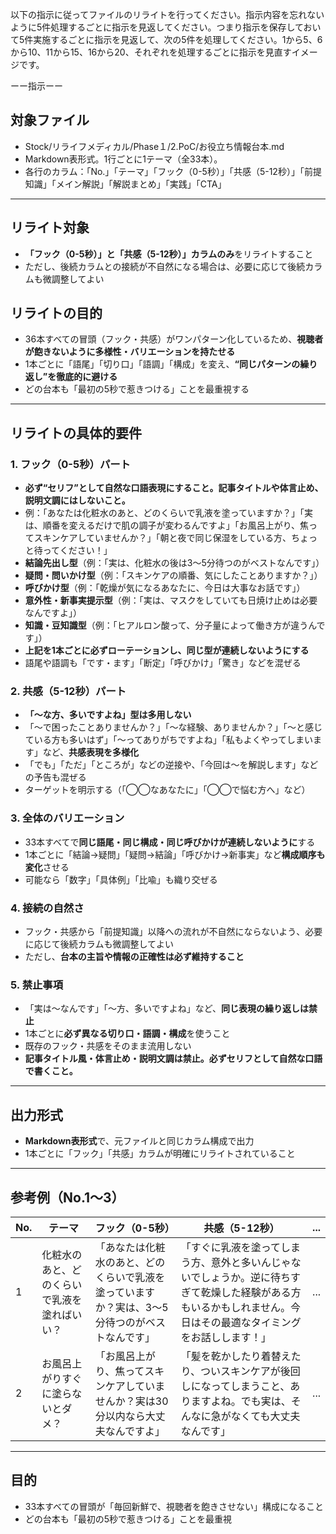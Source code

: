 以下の指示に従ってファイルのリライトを行ってください。指示内容を忘れないように5件処理するごとに指示を見返してください。つまり指示を保存しておいて5件実施するごとに指示を見返して、次の5件を処理してください。1から5、6から10、11から15、16から20、それぞれを処理するごとに指示を見直すイメージです。

ーー指示ーー

## 対象ファイル
- Stock/リライフメディカル/Phase１/2.PoC/お役立ち情報台本.md
- Markdown表形式。1行ごとに1テーマ（全33本）。  
- 各行のカラム：「No.」「テーマ」「フック（0-5秒）」「共感（5-12秒）」「前提知識」「メイン解説」「解説まとめ」「実践」「CTA」

---

## リライト対象
- **「フック（0-5秒）」と「共感（5-12秒）」カラムのみ**をリライトすること
- ただし、後続カラムとの接続が不自然になる場合は、必要に応じて後続カラムも微調整してよい



## リライトの目的
- 36本すべての冒頭（フック・共感）がワンパターン化しているため、**視聴者が飽きないように多様性・バリエーションを持たせる**
- 1本ごとに「語尾」「切り口」「語調」「構成」を変え、**“同じパターンの繰り返し”を徹底的に避ける**
- どの台本も「最初の5秒で惹きつける」ことを最重視する

---

## リライトの具体的要件

### 1. フック（0-5秒）パート
- **必ず“セリフ”として自然な口語表現にすること。記事タイトルや体言止め、説明文調にはしないこと。**
- 例：「あなたは化粧水のあと、どのくらいで乳液を塗っていますか？」「実は、順番を変えるだけで肌の調子が変わるんですよ」「お風呂上がり、焦ってスキンケアしていませんか？」「朝と夜で同じ保湿をしている方、ちょっと待ってください！」
- **結論先出し型**（例：「実は、化粧水の後は3〜5分待つのがベストなんです」）
- **疑問・問いかけ型**（例：「スキンケアの順番、気にしたことありますか？」）
- **呼びかけ型**（例：「乾燥が気になるあなたに、今日は大事なお話です」）
- **意外性・新事実提示型**（例：「実は、マスクをしていても日焼け止めは必要なんですよ」）
- **知識・豆知識型**（例：「ヒアルロン酸って、分子量によって働き方が違うんです」）
- **上記を1本ごとに必ずローテーションし、同じ型が連続しないようにする**
- 語尾や語調も「です・ます」「断定」「呼びかけ」「驚き」などを混ぜる

### 2. 共感（5-12秒）パート
- **「〜な方、多いですよね」型は多用しない**
- 「〜で困ったことありませんか？」「〜な経験、ありませんか？」「〜と感じている方も多いはず」「〜ってありがちですよね」「私もよくやってしまいます」など、**共感表現を多様化**
- 「でも」「ただ」「ところが」などの逆接や、「今回は〜を解説します」などの予告も混ぜる
- ターゲットを明示する（「◯◯なあなたに」「◯◯で悩む方へ」など）

### 3. 全体のバリエーション
- 33本すべてで**同じ語尾・同じ構成・同じ呼びかけが連続しないように**する
- 1本ごとに「結論→疑問」「疑問→結論」「呼びかけ→新事実」など**構成順序も変化**させる
- 可能なら「数字」「具体例」「比喩」も織り交ぜる

### 4. 接続の自然さ
- フック・共感から「前提知識」以降への流れが不自然にならないよう、必要に応じて後続カラムも微調整してよい
- ただし、**台本の主旨や情報の正確性は必ず維持すること**

### 5. 禁止事項
- 「実は〜なんです」「〜方、多いですよね」など、**同じ表現の繰り返しは禁止**
- 1本ごとに**必ず異なる切り口・語調・構成**を使うこと
- 既存のフック・共感をそのまま流用しない
- **記事タイトル風・体言止め・説明文調は禁止。必ずセリフとして自然な口語で書くこと。**

---

## 出力形式
- **Markdown表形式**で、元ファイルと同じカラム構成で出力
- 1本ごとに「フック」「共感」カラムが明確にリライトされていること

---

## 参考例（No.1〜3）

| No. | テーマ | フック（0-5秒） | 共感（5-12秒） | ... |
|-----|-------|----------------|----------------|-----|
| 1 | 化粧水のあと、どのくらいで乳液を塗ればいい？ | 「あなたは化粧水のあと、どのくらいで乳液を塗っていますか？実は、3〜5分待つのがベストなんです」 | 「すぐに乳液を塗ってしまう方、意外と多いんじゃないでしょうか。逆に待ちすぎて乾燥した経験がある方もいるかもしれません。今日はその最適なタイミングをお話しします！」 | ... |
| 2 | お風呂上がりすぐに塗らないとダメ？ | 「お風呂上がり、焦ってスキンケアしていませんか？実は30分以内なら大丈夫なんですよ」 | 「髪を乾かしたり着替えたり、ついスキンケアが後回しになってしまうこと、ありますよね。でも実は、そんなに急がなくても大丈夫なんです」 | ... |

---

## 目的
- 33本すべての冒頭が「毎回新鮮で、視聴者を飽きさせない」構成になること
- どの台本も「最初の5秒で惹きつける」ことを最重視
